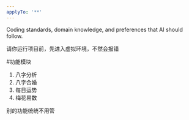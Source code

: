 ```yaml
---
applyTo: '**'
---
```



Coding standards, domain knowledge, and preferences that AI should follow.

请你运行项目前，先进入虚拟环境，不然会报错

#功能模块
1. 八字分析
2. 八字合婚
3. 每日运势
4. 梅花易数

别的功能统统不用管